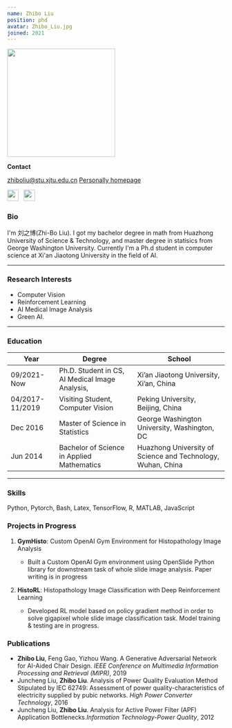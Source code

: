 ```yaml
---
name: Zhibo Liu
position: phd
avatar: Zhibo_Liu.jpg
joined: 2021
---
```


<img width="250" src="{{site.baseurl}}/images/people/{{page.avatar}}" data-action="zoom">

**Contact**

<i class="fa fa-envelope-o"></i> <zhiboliu@stu.xjtu.edu.cn>
<i class="fa fa-home"></i> [Personally homepage](http://zhibo-liu.com/)
<br>
<p class="text-muted">
            <a href="https://www.zhihu.com/people/zhibo_liu"><img src="{{site.baseurl}}/images/people/Zhibo_Liu/logo-zhihu.png" height="26" width="26"></a>
            &nbsp;&nbsp;<a href="https://gitee.com/zhibo-liu"><img src="{{site.baseurl}}/images/people/Zhibo_Liu/logo-gitee.svg" height="26" width="26"></a>
            &nbsp;
</p>



### Bio

I'm 刘之博(Zhi-Bo Liu). I got my bachelor degree in math from Huazhong University of Science & Technology, and master degree in statisics from George Washington University. Currently I'm a Ph.d student in computer science at Xi'an Jiaotong University in the field of AI.

<hr>

### Research Interests
- Computer Vision
- Reinforcement Learning
- AI Medical Image Analysis
- Green AI.


<hr>

### Education

|Year|Degree|School|
|------|------|------|
|09/2021-Now |Ph.D. Student in CS, AI Medical Image Analysis,|Xi’an Jiaotong University, Xi’an, China|
|04/2017-11/2019|Visiting Student, Computer Vision|Peking University, Beijing, China|
|Dec 2016|Master of Science in Statistics|George Washington University, Washington, DC|
|Jun 2014|Bachelor of Science in Applied Mathematics|Huazhong University of Science and Technology, Wuhan, China|

<hr>

### Skills

Python, Pytorch, Bash, Latex, TensorFlow, R, MATLAB, JavaScript

### Projects in Progress

1. **GymHisto**: Custom OpenAI Gym Environment for Histopathology Image Analysis
    - Built a Custom OpenAI Gym environment using OpenSlide Python library for downstream task of whole slide image
    analysis. Paper writing is in progress

2. **HistoRL**: Histopathology Image Classification with Deep Reinforcement Learning
    - Developed RL model based on policy gradient method in order to solve gigapixel whole slide image classification task.
    Model training & testing are in progress.

### Publications
- **Zhibo Liu**, Feng Gao, Yizhou Wang. A Generative Adversarial Network for AI-Aided Chair Design. _IEEE Conference on Multimedia Information Processing and Retrieval (MIPR)_, 2019
- Juncheng Liu, **Zhibo Liu**. Analysis of Power Quality Evaluation Method Stipulated by IEC 62749: Assessment of power quality-characteristics of electricity supplied by pubic networks. _High Power Converter Technology_, 2016
- Juncheng Liu, **Zhibo Liu**. Analysis for Active Power Filter (APF) Application Bottlenecks._Information Technology-Power Quality_, 2012





